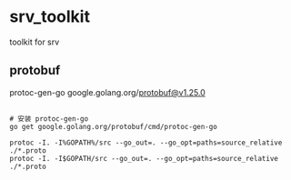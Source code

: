 # srv_toolkit

toolkit for srv

## protobuf

protoc-gen-go google.golang.org/protobuf@v1.25.0

```shell script

# 安装 protoc-gen-go
go get google.golang.org/protobuf/cmd/protoc-gen-go

protoc -I. -I%GOPATH%/src --go_out=. --go_opt=paths=source_relative ./*.proto
protoc -I. -I$GOPATH/src --go_out=. --go_opt=paths=source_relative ./*.proto

```